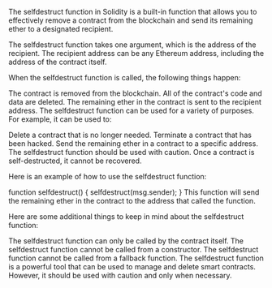 
The selfdestruct function in Solidity is a built-in function that allows you to effectively remove a contract from the blockchain and send its remaining ether to a designated recipient.

The selfdestruct function takes one argument, which is the address of the recipient. The recipient address can be any Ethereum address, including the address of the contract itself.

When the selfdestruct function is called, the following things happen:

The contract is removed from the blockchain.
All of the contract's code and data are deleted.
The remaining ether in the contract is sent to the recipient address.
The selfdestruct function can be used for a variety of purposes. For example, it can be used to:

Delete a contract that is no longer needed.
Terminate a contract that has been hacked.
Send the remaining ether in a contract to a specific address.
The selfdestruct function should be used with caution. Once a contract is self-destructed, it cannot be recovered.

Here is an example of how to use the selfdestruct function:

function selfdestruct() {
  selfdestruct(msg.sender);
}
This function will send the remaining ether in the contract to the address that called the function.

Here are some additional things to keep in mind about the selfdestruct function:

The selfdestruct function can only be called by the contract itself.
The selfdestruct function cannot be called from a constructor.
The selfdestruct function cannot be called from a fallback function.
The selfdestruct function is a powerful tool that can be used to manage and delete smart contracts. However, it should be used with caution and only when necessary.